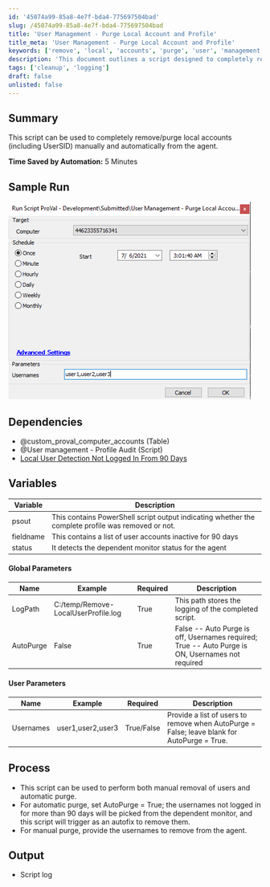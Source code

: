 ```yaml
---
id: '45074a99-85a8-4e7f-bda4-775697504bad'
slug: /45074a99-85a8-4e7f-bda4-775697504bad
title: 'User Management - Purge Local Account and Profile'
title_meta: 'User Management - Purge Local Account and Profile'
keywords: ['remove', 'local', 'accounts', 'purge', 'user', 'management']
description: 'This document outlines a script designed to completely remove and purge local accounts, including UserSID, from the agent. It can operate manually or automatically, depending on the configuration. The script saves approximately 5 minutes of time by automating the removal process for inactive accounts.'
tags: ['cleanup', 'logging']
draft: false
unlisted: false
---
```


## Summary

This script can be used to completely remove/purge local accounts (including UserSID) manually and automatically from the agent.

**Time Saved by Automation:** 5 Minutes

## Sample Run

![Sample Run](../../../static/img/docs/45074a99-85a8-4e7f-bda4-775697504bad/image_1.png)

## Dependencies

- @custom_proval_computer_accounts (Table)
- @User management - Profile Audit (Script)
- [Local User Detection Not Logged In From 90 Days](/docs/370f7dfe-cf48-40d6-a611-d6a02811393c)

## Variables

| Variable  | Description                                                                                          |
|-----------|------------------------------------------------------------------------------------------------------|
| psout     | This contains PowerShell script output indicating whether the complete profile was removed or not. |
| fieldname | This contains a list of user accounts inactive for 90 days                                           |
| status    | It detects the dependent monitor status for the agent                                               |

#### Global Parameters

| Name      | Example                               | Required | Description                                         |
|-----------|---------------------------------------|----------|-----------------------------------------------------|
| LogPath   | C:/temp/Remove-LocalUserProfile.log  | True     | This path stores the logging of the completed script.   |
| AutoPurge | False                                 | True     | False -- Auto Purge is off, Usernames required; True -- Auto Purge is ON, Usernames not required |

#### User Parameters

| Name      | Example              | Required    | Description                                                                                      |
|-----------|----------------------|-------------|--------------------------------------------------------------------------------------------------|
| Usernames | user1,user2,user3   | True/False  | Provide a list of users to remove when AutoPurge = False; leave blank for AutoPurge = True.   |

## Process

- This script can be used to perform both manual removal of users and automatic purge.
- For automatic purge, set AutoPurge = True; the usernames not logged in for more than 90 days will be picked from the dependent monitor, and this script will trigger as an autofix to remove them.
- For manual purge, provide the usernames to remove from the agent.

## Output

- Script log

